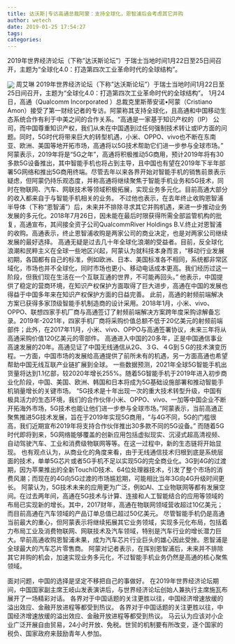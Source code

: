 ```yaml
---
title: 达沃斯|专访高通总裁阿蒙：支持全球化，恩智浦后会考虑其它并购
author: wetech
date: 2019-01-25 17:54:27
tags: 
categories: 
---
```

2019年世界经济论坛（下称”达沃斯论坛”）于瑞士当地时间1月22日至25日间召开，主题为“全球化4.0：打造第四次工业革命时代的全球结构”。
<!-- more -->
<img align="center" border="0" src="https://imgcdn.yicai.com/uppics/images/2019/01/7d943116a3bf74cd94d5f5fe24887acc.jpg" />
周艾琳
2019年世界经济论坛（下称”达沃斯论坛”）于瑞士当地时间1月22日至25日间召开，主题为“全球化4.0：打造第四次工业革命时代的全球结构”。
1月24日，高通（Qualcomm Incorporated ）总裁克里斯蒂安诺•阿蒙（Cristiano Amon）接受了第一财经记者的专访。阿蒙称其支持全球化，且高通和中国移动生态系统合作有利于中美之间的合作关系。“高通是一家基于知识产权的（IP） 公司，而中国尊重知识产权，我们从未在中国遇到过任何强制技术转让或IP方面的问题。同时，5G时代将带来巨大的转型机遇，小米、OPPO、vivo也不断在东南亚、欧洲、美国等地开拓市场，高通将以5G技术帮助它们进一步参与全球市场。”
阿蒙表示，2019年将是“5G之年”，高通将积极推动5G商用，预计2019年将有30多款5G设备推出，其中智能手机也将占到主导，且中国也有望在2019年下半年部署5G网络和推出5G商用终端。尽管去年以来各界开始对智能手机的销售前景表示疑虑，但阿蒙仍持乐观态度，并称高通将继续聚焦于智能手机业务和5G技术，同时在物联网、汽车、网联技术等领域积极拓展，实现业务多元化。目前高通大部分的收入都来自于与智能手机相关的业务。
不过他也表示，在去年终止收购恩智浦半导体（下称“恩智浦”）后，未来并不排除寻求其它并购机遇，来进一步推动业务发展的多元化。2018年7月26日，因未能在最后时限获得所需全部监管机构的批复，高通宣布，其间接全资子公司QualcommRiver Holdings B.V.终止对恩智浦的收购。高通表示，终止恩智浦收购是两家公司的商业决定，也是对两家公司继续发展的最好选择。
高通无疑是过去几十年全球化浪潮的受益者。目前，反全球化浪潮和民粹主义在全球一些地区兴起，阿蒙认为就科技本身而言，“移动行业发展初期，各国都有自己的标准，例如欧洲、日本、美国标准各不相同，系统都非常区域化，市场也并不全球化，同时市场也更小、移动电话成本更高。我们经历过这一阶段，但我们现在生活在一个互联互通的世界，不可能再回头。”
他表示，中国提供了稳定的营商环境，在知识产权保护方面取得了巨大进步，高通在中国的发展也得益于中国多年来在知识产权保护方面的日益完善。
此前，高通的射频前端解决方案已获得多家顶级智能手机制造商的设计采用。2018年1月，小米、vivo、OPPO、联想四家手机厂商与高通签订了射频前端解决方案跨年度采购谅解备忘录。2019年-2021年，四家手机厂商将采购价值总额不低于20亿美元的射频前端部件；此外，在2017年11月，小米、vivo、OPPO与高通签署协议，未来三年将从高通采购价值120亿美元的零部件。
高通进入中国的20多年，正是中国通信事业高速发展的20年。高通见证了中国无线通信从2G、３G、４G到５G的技术演变历程。一方面，中国市场的发展给高通提供了前所未有的机遇，另一方面高通也希望帮助中国无线互联产业链扩展到全球。
一些数据预测，2021年全球5G智能手机出货量将达到1.1亿部，较2020年增长255%。随着5G智能手机于2019年进入初步商业化阶段，中国、美国、欧洲、韩国和日本将成为5G基础设施部署和推动智能手机销量增长的关键市场。
“5G技术是十年出现一次的重大技术转型升级，中国有极具活力的生态环境，我们的合作伙伴小米、OPPO、vivo、一加等中国企业不断开拓海外市场，5G技术也能让他们进一步参与全球市场。”阿蒙表示，当前高通正聚焦推进5G技术发展，旨在于2019年实现5G商用，“与4G不同，5G的门槛很高，我们近期宣布2019年将支持合作伙伴推出30多款不同的5G设备。”
而随着5G时代即将到来，5G网络能够覆盖的创新应用包括虚拟现实、沉浸式超高清视频、自动驾驶汽车、工业和消费级物联网等等。在这一过程中，新的生态链将开始显现。
也有观点认为，从商业化的角度来看，由于无线通信技术归根到底是系统层面的技术，单单5G芯片或者5G手机不足以实现5G的完全商业化。3G到4G的过渡期，因为苹果推出的全新TouchID技术、64位处理器技术，引发了整个市场的消费风潮；而现在的4G向5G过渡的市场尴尬期，可能相比当年3G向4G升级时间更长。
阿蒙认为，5G技术未来的应用更为广泛，例如AI、工业物联网等都有发展空间。在过去两年间，高通在5G技术与计算、连接和人工智能结合的应用等领域的布局已实现新的增长。其中，2017财年，高通在物联网领域营收超过10亿美元；而目前高通在汽车领域的产品订单总值已超过50亿美元。
尽管智能手机仍是高通当前最大的重心，但阿蒙表示将继续拓展其它业务领域，实现多元化布局，包括着力布局工业及消费物联网、网联技术及汽车领域，特别是汽车行业的增长潜力巨大。早前高通收购恩智浦未果，成为汽车芯片行业巨头的雄心因此受挫。恩智浦是全球最大的汽车芯片零售商。
阿蒙对记者表示，在挥别恩智浦后，未来并不排除其它并购的机会，加速实现业务多元化，不过智能手机业务仍然是高通的核心聚焦领域。
 
 
面对问题，中国的选择是坚定不移把自己的事做好。
在2019年世界经济论坛期间，中国国家副主席王岐山发表演讲后，与世界经济论坛创始人兼执行主席施瓦布展开了一场精彩对话。
各界对于中国话题的关注更胜以往，中国经济增速放缓的溢出效应、金融开放进程等都受到热议。
各界对于中国话题的关注更胜以往，中国经济增速放缓的溢出效应、金融开放进程等都受到热议。
马云认为应该对小企业广泛开展自由贸易，24小时开放、免税。世贸的机制要有所改变，逐个国家的税负、国家政府来鼓励青年人参加。 
